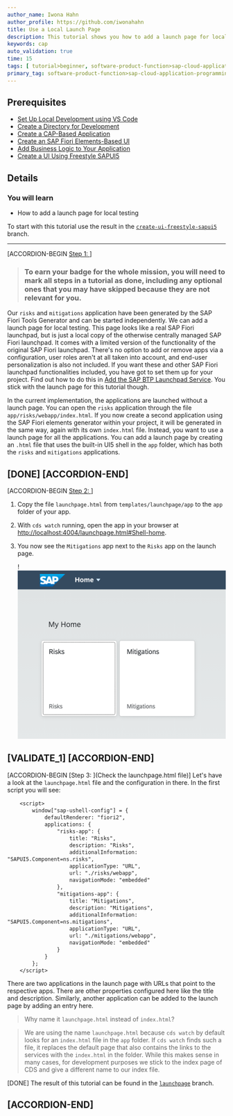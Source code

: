 ```yaml
---
author_name: Iwona Hahn
author_profile: https://github.com/iwonahahn
title: Use a Local Launch Page
description: This tutorial shows you how to add a launch page for local testing.
keywords: cap
auto_validation: true
time: 15
tags: [ tutorial>beginner, software-product-function>sap-cloud-application-programming-model, programming-tool>node-js, software-product>sap-business-technology-platform, software-product>sap-fiori-tools, software-product>sapui5]
primary_tag: software-product-function>sap-cloud-application-programming-model
---
```


## Prerequisites
 - [Set Up Local Development using VS Code](btp-app-set-up-local-development)
 - [Create a Directory for Development](btp-app-create-directory)
 - [Create a CAP-Based Application](btp-app-create-cap-application)
 - [Create an SAP Fiori Elements-Based UI](btp-app-create-ui-fiori-elements)
 - [Add Business Logic to Your Application](btp-app-cap-business-logic)
 - [Create a UI Using Freestyle SAPUI5](btp-app-create-ui-freestyle-sapui5)

## Details
### You will learn
 - How to add a launch page for local testing



To start with this tutorial use the result in the [`create-ui-freestyle-sapui5`](https://github.com/SAP-samples/cloud-cap-risk-management/tree/create-ui-freestyle-sapui5) branch.

---

[ACCORDION-BEGIN [Step 1: ](Introduction)]

> ### To earn your badge for the whole mission, you will need to mark all steps in a tutorial as done, including any optional ones that you may have skipped because they are not relevant for you.

Our `risks` and `mitigations` application have been generated by the SAP Fiori Tools Generator and can be started independently. We can add a launch page for local testing. This page looks like a real SAP Fiori launchpad, but is just a local copy of the otherwise centrally managed SAP Fiori launchpad. It comes with a limited version of the functionality of the original SAP Fiori launchpad. There's no option to add or remove apps via a configuration, user roles aren't at all taken into account, and end-user personalization is also not included. If you want these and other SAP Fiori launchpad functionalities included, you have got to set them up for your project. Find out how to do this in [Add the SAP BTP Launchpad Service](btp-app-launchpad-service). You stick with the launch page for this tutorial though.

In the current implementation, the applications are launched without a launch page. You can open the `risks` application through the file `app/risks/webapp/index.html`. If you now create a second application using the SAP Fiori elements generator within your project, it will be generated in the same way, again with its own `index.html` file. Instead, you want to use a launch page for all the applications. You can add a launch page by creating an `.html` file that uses the built-in UI5 shell in the `app` folder, which has both the `risks` and `mitigations` applications.

[DONE]
[ACCORDION-END]
---
[ACCORDION-BEGIN [Step 2: ](Implementation)]
1. Copy the file `launchpage.html` from `templates/launchpage/app` to the `app` folder of your app.

2. With `cds watch` running, open the app in your browser at <http://localhost:4004/launchpage.html#Shell-home>.

3. You now see the `Mitigations` app next to the `Risks` app on the launch page.

    !![Launch Page](launchpage2apps.png)

[VALIDATE_1]
[ACCORDION-END]
---
[ACCORDION-BEGIN [Step 3: ](Check the launchpage.html file)]
Let's have a look at the `launchpage.html` file and the configuration in there. In the first script you will see:

```JavaScript[5,10,13,18]
    <script>
        window["sap-ushell-config"] = {
            defaultRenderer: "fiori2",
            applications: {
                "risks-app": {
                    title: "Risks",
                    description: "Risks",
                    additionalInformation: "SAPUI5.Component=ns.risks",
                    applicationType: "URL",
                    url: "./risks/webapp",
                    navigationMode: "embedded"
                },
                "mitigations-app": {
                    title: "Mitigations",
                    description: "Mitigations",
                    additionalInformation: "SAPUI5.Component=ns.mitigations",
                    applicationType: "URL",
                    url: "./mitigations/webapp",
                    navigationMode: "embedded"
                }
            }
        };
    </script>
```

There are two applications in the launch page with URLs that point to the respective apps. There are other properties configured here like the title and description. Similarly, another application can be added to the launch page by adding an entry here.

> Why name it `launchpage.html` instead of `index.html`?

> We are using the name `launchpage.html` because `cds watch` by default looks for an `index.html` file in the `app` folder. If `cds watch` finds such a file, it replaces the default page that also contains the links to the services with the `index.html` in the folder. While this makes sense in many cases, for development purposes we stick to the index page of CDS and give a different name to our index file.

[DONE]
The result of this tutorial can be found in the [`launchpage`](https://github.com/SAP-samples/cloud-cap-risk-management/tree/launchpage) branch.


[ACCORDION-END]
---
